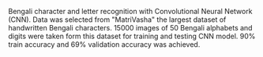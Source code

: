 Bengali character and letter recognition with Convolutional Neural Network (CNN). Data was selected from "MatriVasha" the largest dataset of handwritten Bengali characters. 15000 images of 50 Bengali alphabets and digits were taken form this dataset for training and testing CNN model. 90% train accuracy and 69% validation accuracy was achieved.
